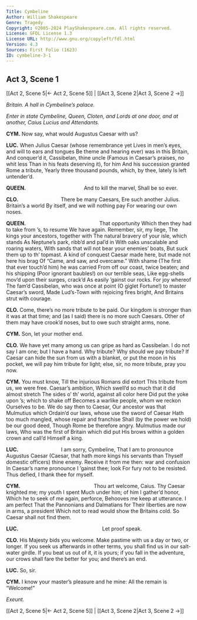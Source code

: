 ```yaml
---
Title: Cymbeline
Author: William Shakespeare
Genre: Tragedy
Copyright: ©2005-2024 PlayShakespeare.com. All rights reserved.
License: GFDL License 1.3
License URL: http://www.gnu.org/copyleft/fdl.html
Version: 4.3
Sources: First Folio (1623)
ID: cymbeline-3-1
---
```


## Act 3, Scene 1
[[Act 2, Scene 5|← Act 2, Scene 5]] | [[Act 3, Scene 2|Act 3, Scene 2 →]]

*Britain. A hall in Cymbeline’s palace.*

*Enter in state Cymbeline, Queen, Cloten, and Lords at one door, and at another, Caius Lucius and Attendants.*

**CYM.**
Now say, what would Augustus Caesar with us?

**LUC.**
When Julius Caesar (whose remembrance yet
Lives in men’s eyes, and will to ears and tongues
Be theme and hearing ever) was in this Britain,
And conquer’d it, Cassibelan, thine uncle
(Famous in Caesar’s praises, no whit less
Than in his feats deserving it), for him
And his succession granted Rome a tribute,
Yearly three thousand pounds, which, by thee, lately
Is left untender’d.

**QUEEN.**
           And to kill the marvel,
Shall be so ever.

**CLO.**
        There be many Caesars,
Ere such another Julius. Britain’s a world
By itself, and we will nothing pay
For wearing our own noses.

**QUEEN.**
              That opportunity
Which then they had to take from ’s, to resume
We have again. Remember, sir, my liege,
The kings your ancestors, together with
The natural bravery of your isle, which stands
As Neptune’s park, ribb’d and pal’d in
With oaks unscalable and roaring waters,
With sands that will not bear your enemies’ boats,
But suck them up to th’ topmast. A kind of conquest
Caesar made here, but made not here his brag
Of “Came, and saw, and overcame.” With shame
(The first that ever touch’d him) he was carried
From off our coast, twice beaten; and his shipping
(Poor ignorant baubles!) on our terrible seas,
Like egg-shells mov’d upon their surges, crack’d
As easily ’gainst our rocks. For joy whereof
The fam’d Cassibelan, who was once at point
(O giglet Fortune!) to master Caesar’s sword,
Made Lud’s-Town with rejoicing fires bright,
And Britains strut with courage.

**CLO.**
Come, there’s no more tribute to be paid. Our kingdom is stronger than it was at that time; and (as I said) there is no more such Caesars. Other of them may have crook’d noses, but to owe such straight arms, none.

**CYM.**
Son, let your mother end.

**CLO.**
We have yet many among us can gripe as hard as Cassibelan. I do not say I am one; but I have a hand. Why tribute? Why should we pay tribute? If Caesar can hide the sun from us with a blanket, or put the moon in his pocket, we will pay him tribute for light; else, sir, no more tribute, pray you now.

**CYM.**
You must know,
Till the injurious Romans did extort
This tribute from us, we were free. Caesar’s ambition,
Which swell’d so much that it did almost stretch
The sides o’ th’ world, against all color here
Did put the yoke upon ’s; which to shake off
Becomes a warlike people, whom we reckon
Ourselves to be. We do say then to Caesar,
Our ancestor was that Mulmutius which
Ordain’d our laws, whose use the sword of Caesar
Hath too much mangled, whose repair and franchise
Shall (by the power we hold) be our good deed,
Though Rome be therefore angry. Mulmutius made our laws,
Who was the first of Britain which did put
His brows within a golden crown and call’d
Himself a king.

**LUC.**
        I am sorry, Cymbeline,
That I am to pronounce Augustus Caesar
(Caesar, that hath more kings his servants than
Thyself domestic officers) thine enemy.
Receive it from me then: war and confusion
In Caesar’s name pronounce I ’gainst thee; look
For fury not to be resisted. Thus defied,
I thank thee for myself.

**CYM.**
              Thou art welcome, Caius.
Thy Caesar knighted me; my youth I spent
Much under him; of him I gather’d honor,
Which he to seek of me again, perforce,
Behooves me keep at utterance. I am perfect
That the Pannonians and Dalmatians for
Their liberties are now in arms, a president
Which not to read would show the Britains cold.
So Caesar shall not find them.

**LUC.**
                Let proof speak.

**CLO.**
His Majesty bids you welcome. Make pastime with us a day or two, or longer. If you seek us afterwards in other terms, you shall find us in our salt-water girdle. If you beat us out of it, it is yours; if you fall in the adventure, our crows shall fare the better for you; and there’s an end.

**LUC.**
So, sir.

**CYM.**
I know your master’s pleasure and he mine:
All the remain is “Welcome!”

*Exeunt.*

[[Act 2, Scene 5|← Act 2, Scene 5]] | [[Act 3, Scene 2|Act 3, Scene 2 →]]